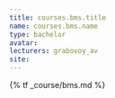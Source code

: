 ```yaml
---
title: courses.bms.title
name: courses.bms.name
type: bachelor
avatar:
lecturers: grabovoy_av
site: 
---
```


{% tf _course/bms.md %}